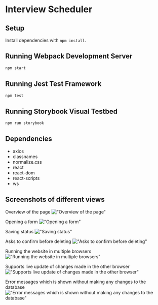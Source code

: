 # Interview Scheduler

## Setup

Install dependencies with `npm install`.

## Running Webpack Development Server

```sh
npm start
```

## Running Jest Test Framework

```sh
npm test
```

## Running Storybook Visual Testbed

```sh
npm run storybook
```


## Dependencies
  - axios
  - classnames
  - normalize.css
  - react
  - react-dom
  - react-scripts
  - ws

## Screenshots of different views

Overview of the page
!["Overview of the page"](https://github.com/sjs5953/tweeter/blob/master/docs/Desktop:tablet%20mode.png?raw=true)

Opening a form
!["Opening a form"](https://github.com/sjs5953/tweeter/blob/master/docs/Smartphone%20mode.png?raw=true)

Saving status
!["Saving status"](https://github.com/sjs5953/tweeter/blob/master/docs/Smartphone%20mode.png?raw=true)

Asks to confirm before deleting
!["Asks to confirm before deleting"](https://github.com/sjs5953/tweeter/blob/master/docs/error%20message.png?raw=true)

Running the website in multiple browsers
!["Running the website in multiple browsers"](https://github.com/sjs5953/tweeter/blob/master/docs/errormessage2.png?raw=true)

Supports live update of changes made in the other browser
!["Supports live update of changes made in the other browser"](https://github.com/sjs5953/tweeter/blob/master/docs/arrow%20up.png?raw=true)

Error messages which is shown without making any changes to the database
!["Error messages which is shown without making any changes to the database"](https://github.com/sjs5953/tweeter/blob/master/docs/arrow%20up.png?raw=true)